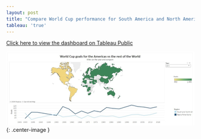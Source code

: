 ```yaml
---
layout: post
title: "Compare World Cup performance for South America and North America versus the World on Tableau"
tableau: 'true'
---
```


<font color="blue"><a href="https://public.tableau.com/views/Worldcupgoals_15606256110380/WorldCupgoalsfortheAmericasvstherestoftheWorld?:embed=y&:display_count=yes&:origin=viz_share_link">Click here to view the dashboard on Tableau Public</a></font>

![tabdash](/assets/goalviz.jpg){: .center-image }
